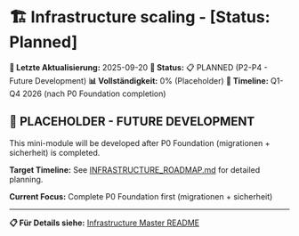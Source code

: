 # 🏗️ Infrastructure scaling - [Status: Planned]

**📅 Letzte Aktualisierung:** 2025-09-20
**🎯 Status:** 📋 PLANNED (P2-P4 - Future Development)
**📊 Vollständigkeit:** 0% (Placeholder)
**🤝 Timeline:** Q1-Q4 2026 (nach P0 Foundation completion)

## 🎯 **PLACEHOLDER - FUTURE DEVELOPMENT**

This mini-module will be developed after P0 Foundation (migrationen + sicherheit) is completed.

**Target Timeline:** See [INFRASTRUCTURE_ROADMAP.md](../INFRASTRUCTURE_ROADMAP.md) for detailed planning.

**Current Focus:** Complete P0 Foundation first (migrationen + sicherheit)

---

**📋 Für Details siehe:** [Infrastructure Master README](../README.md)
